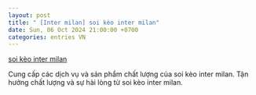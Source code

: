 ```yaml
---
layout: post
title: " [Inter milan] soi kèo inter milan"
date: Sun, 06 Oct 2024 21:00:00 +0700
categories: entries VN
---
```

[soi kèo inter milan](https://www.bienphong.com.vn/2024-10-07-www%20sbobet88%20com.xhtml)

Cung cấp các dịch vụ và sản phẩm chất lượng của soi kèo inter milan. Tận hưởng chất lượng và sự hài lòng từ soi kèo inter milan.️

